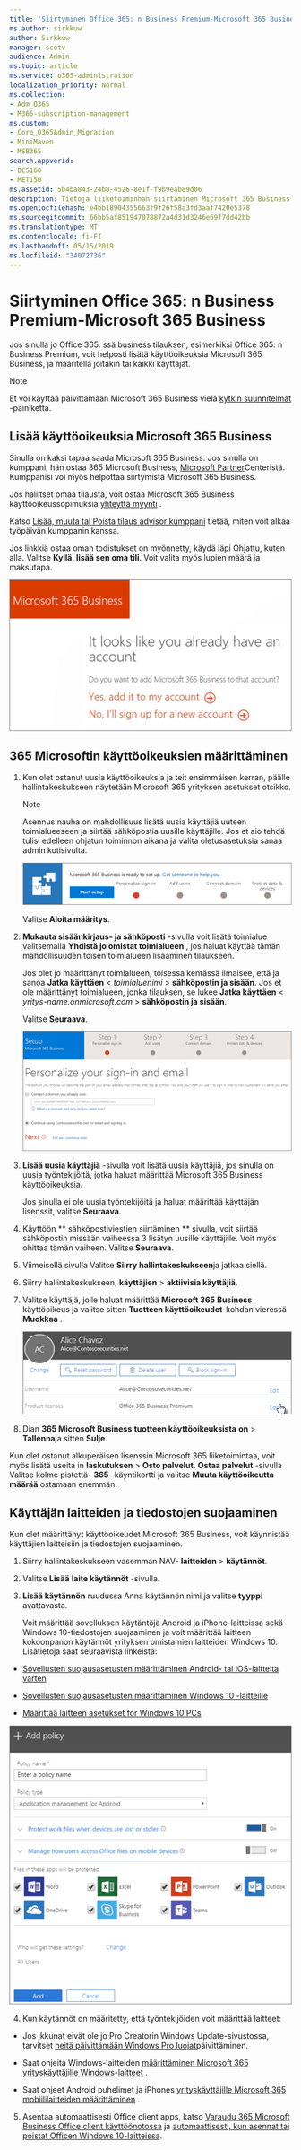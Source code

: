 ```yaml
---
title: 'Siirtyminen Office 365: n Business Premium-Microsoft 365 Business'
ms.author: sirkkuw
author: Sirkkuw
manager: scotv
audience: Admin
ms.topic: article
ms.service: o365-administration
localization_priority: Normal
ms.collection:
- Adm_O365
- M365-subscription-management
ms.custom:
- Core_O365Admin_Migration
- MiniMaven
- MSB365
search.appverid:
- BCS160
- MET150
ms.assetid: 5b4ba843-24b8-4526-8e1f-f9b9eab89d06
description: Tietoja liiketoiminnan siirtäminen Microsoft 365 Business.
ms.openlocfilehash: e4bb18904355663f9f26f58a3fd3aaf7420e5378
ms.sourcegitcommit: 66bb5af851947078872a4d31d3246e69f7dd42bb
ms.translationtype: MT
ms.contentlocale: fi-FI
ms.lasthandoff: 05/15/2019
ms.locfileid: "34072736"
---
```

# <a name="migrate-to-microsoft-365-business-from-office-365-business-premium"></a>Siirtyminen Office 365: n Business Premium-Microsoft 365 Business

Jos sinulla jo Office 365: ssä business tilauksen, esimerkiksi Office 365: n Business Premium, voit helposti lisätä käyttöoikeuksia Microsoft 365 Business, ja määritellä joitakin tai kaikki käyttäjät.
  
> [!NOTE]
> Et voi käyttää päivittämään Microsoft 365 Business vielä [kytkin suunnitelmat](https://support.office.com/article/73318661-8f33-478b-bcc7-fb8d69dbb22a?.aspx#switchbutton) -painiketta. 
  
## <a name="add-microsoft-365-business-licenses"></a>Lisää käyttöoikeuksia Microsoft 365 Business

Sinulla on kaksi tapaa saada Microsoft 365 Business. Jos sinulla on kumppani, hän ostaa 365 Microsoft Business, [Microsoft Partner](get-microsoft-365-business.md)Centeristä. Kumppanisi voi myös helpottaa siirtymistä Microsoft 365 Business.
  
Jos hallitset omaa tilausta, voit ostaa Microsoft 365 Business käyttöoikeussopimuksia [yhteyttä myynti](https://www.microsoft.com/microsoft-365/business) . 
  
Katso [Lisää, muuta tai Poista tilaus advisor kumppani](https://support.office.com/article/f86e8177-936e-491e-9024-44dea2b296ff) tietää, miten voit alkaa työpäivän kumppanin kanssa. 
  
Jos linkkiä ostaa oman todistukset on myönnetty, käydä läpi Ohjattu, kuten alla. Valitse **Kyllä, lisää sen oma tili**. Voit valita myös lupien määrä ja maksutapa.
  
![Osta työskenteleviä Microsoft 365 suora linkki, Lisää järjestelmään käyttämällä nykyistä käyttäjätiliä tai Rekisteröi uusi tili.](media/8bc54fd1-9cab-44d5-af91-c471e89aea46.png)
  
## <a name="assign-microsoft-365-licenses"></a>365 Microsoftin käyttöoikeuksien määrittäminen

1. Kun olet ostanut uusia käyttöoikeuksia ja teit ensimmäisen kerran, päälle hallintakeskukseen näytetään Microsoft 365 yrityksen asetukset otsikko.
    
    > [!NOTE]
    > Asennus nauha on mahdollisuus lisätä uusia käyttäjiä uuteen toimialueeseen ja siirtää sähköpostia uusille käyttäjille. Jos et aio tehdä tulisi edelleen ohjatun toiminnon aikana ja valita oletusasetuksia sanaa admin kotisivulta. 
  
   ![Valitse Käynnistä asennus Microsoft 365 työskenteleviä on valmis määrittämään nauha.](media/8d3b0d97-7cca-497f-9364-4b00ad670209.png)
  
    Valitse **Aloita määritys**.
    
2. **Mukauta sisäänkirjaus- ja sähköposti** -sivulla voit lisätä toimialue valitsemalla **Yhdistä jo omistat toimialueen** , jos haluat käyttää tämän mahdollisuuden toisen toimialueen lisääminen tilaukseen. 
    
    Jos olet jo määrittänyt toimialueen, toisessa kentässä ilmaisee, että ja sanoa **Jatka käyttäen** \< _toimialuenimi_ \> **sähköpostin ja sisään**.   Jos et ole määrittänyt toimialueen, jonka tilauksen, se lukee **Jatka käyttäen** \< _yritys-name.onmicrosoft.com_ \> **sähköpostin ja sisään**.  
    
    Valitse **Seuraava**.
    
    ![Mukauta sisäänkirjaus ja sähköposti-sivun valita Lisää toimialueeseen tai Käytä olet käyttänyt sitä.](media/c3f5cfb2-1189-4d2f-803b-c9feb008a7a3.png)
  
3. **Lisää uusia käyttäjiä** -sivulla voit lisätä uusia käyttäjiä, jos sinulla on uusia työntekijöitä, jotka haluat määrittää Microsoft 365 Business käyttöoikeuksia. 
    
    Jos sinulla ei ole uusia työntekijöitä ja haluat määrittää käyttäjän lisenssit, valitse **Seuraava**.
    
4. Käyttöön ** sähköpostiviestien siirtäminen ** sivulla, voit siirtää sähköpostin missään vaiheessa 3 lisätyn uusille käyttäjille. Voit myös ohittaa tämän vaiheen. Valitse **Seuraava**.
    
5. Viimeisellä sivulla Valitse **Siirry hallintakeskukseen**ja jatkaa siellä.
    
6. Siirry hallintakeskukseen, **käyttäjien** \> **aktiivisia käyttäjiä**.
    
7. Valitse käyttäjä, jolle haluat määrittää **Microsoft 365 Business** käyttöoikeus ja valitse sitten **Tuotteen käyttöoikeudet**-kohdan vieressä **Muokkaa** .
    
    ![Käyttäjän kortille Valitse Muokkaa vieressä tuotteen käyttöoikeuksista.](media/be0fe2d8-7ff8-447c-88f6-d212ed78451c.png)
  
8. Dian **365 Microsoft Business** **tuotteen käyttöoikeuksista** **on** \> **Tallenna**ja sitten **Sulje**.
    
Kun olet ostanut alkuperäisen lisenssin Microsoft 365 liiketoimintaa, voit myös lisätä useita in **laskutuksen** \> **Osto palvelut**. **Ostaa palvelut** -sivulla Valitse kolme pistettä- **365** -käyntikortti ja valitse **Muuta käyttöoikeutta määrää** ostamaan enemmän. 
  
## <a name="protect-user-devices-and-files"></a>Käyttäjän laitteiden ja tiedostojen suojaaminen

Kun olet määrittänyt käyttöoikeudet Microsoft 365 Business, voit käynnistää käyttäjien laitteisiin ja tiedostojen suojaaminen.
  
1. Siirry hallintakeskukseen vasemman NAV- **laitteiden** \> **käytännöt**.
    
2. Valitse **Lisää** **laite käytännöt** -sivulla.
    
3. **Lisää käytännön** ruudussa Anna käytännön nimi ja valitse **tyyppi** avattavasta. 
    
    Voit määrittää sovelluksen käytäntöjä Android ja iPhone-laitteissa sekä Windows 10-tiedostojen suojaaminen ja voit määrittää laitteen kokoonpanon käytännöt yrityksen omistamien laitteiden Windows 10. Lisätietoja saat seuraavista linkeistä:
    
  - [Sovellusten suojausasetusten määrittäminen Android- tai iOS-laitteita varten](app-protection-settings-for-android-and-ios.md)
    
  - [Sovellusten suojausasetusten määrittäminen Windows 10 -laitteille](protection-settings-for-windows-10-devices.md)
    
  - [Määrittää laitteen asetukset for Windows 10 PCs](protection-settings-for-windows-10-pcs.md)
    
   ![-Ruudussa Lisää käytännön anna sille nimi ja valitse käytäntötyypin avattavasta valikosta.](media/76ef37e4-1d18-4f34-8a0f-391ab1d0ae2b.png)
  
4. Kun käytännöt on määritetty, että työntekijöiden voit määrittää laitteet:
    
  - Jos ikkunat eivät ole jo Pro Creatorin Windows Update-sivustossa, tarvitset [heitä päivittämään Windows Pro luojat](upgrade-to-windows-pro-creators-update.md)päivittäminen.
    
  - Saat ohjeita Windows-laitteiden [määrittäminen Microsoft 365 yrityskäyttäjille Windows-laitteet](set-up-windows-devices.md) . 
    
  - Saat ohjeet Android puhelimet ja iPhones [yrityskäyttäjille Microsoft 365 mobiililaitteiden määrittäminen](set-up-mobile-devices.md) . 
    
5. Asentaa automaattisesti Office client apps, katso [Varaudu 365 Microsoft Business Office client käyttöönotossa](prepare-for-office-client-deployment.md) ja [automaattisesti, kun asennat tai poistat Officen Windows 10-laitteissa](auto-install-or-uninstall-office.md).
    


